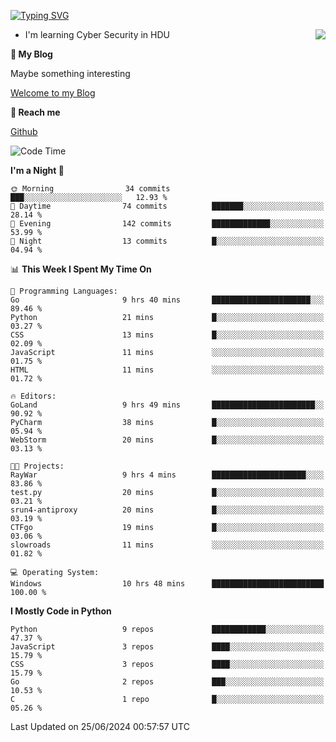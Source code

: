 [![Typing SVG](https://readme-typing-svg.herokuapp.com?font=Fira+Code&pause=1000&random=false&width=450&height=60&lines=Hello+%F0%9F%91%8B%F0%9F%8F%BB;I'm+JBNRZ)](https://git.io/typing-svg)

<a href="#">
  <img align="right" src="https://github-readme-stats.vercel.app/api?username=JBNRZ&show_icons=true&bg_color=15,f2f7fd,E0EAFC" />
</a>

- I'm learning Cyber Security in HDU

 **🌱 My Blog**

Maybe something interesting

[Welcome to my Blog](https://jbnrz.com.cn/)

 **💬 Reach me** 

[Github](https://github.com/JBNRZ)


<!--START_SECTION:waka-->
![Code Time](http://img.shields.io/badge/Code%20Time-556%20hrs%2048%20mins-blue)

**I'm a Night 🦉** 

```text
🌞 Morning                34 commits          ███░░░░░░░░░░░░░░░░░░░░░░   12.93 % 
🌆 Daytime                74 commits          ███████░░░░░░░░░░░░░░░░░░   28.14 % 
🌃 Evening                142 commits         █████████████░░░░░░░░░░░░   53.99 % 
🌙 Night                  13 commits          █░░░░░░░░░░░░░░░░░░░░░░░░   04.94 % 
```


📊 **This Week I Spent My Time On** 

```text
💬 Programming Languages: 
Go                       9 hrs 40 mins       ██████████████████████░░░   89.46 % 
Python                   21 mins             █░░░░░░░░░░░░░░░░░░░░░░░░   03.27 % 
CSS                      13 mins             █░░░░░░░░░░░░░░░░░░░░░░░░   02.09 % 
JavaScript               11 mins             ░░░░░░░░░░░░░░░░░░░░░░░░░   01.75 % 
HTML                     11 mins             ░░░░░░░░░░░░░░░░░░░░░░░░░   01.72 % 

🔥 Editors: 
GoLand                   9 hrs 49 mins       ███████████████████████░░   90.92 % 
PyCharm                  38 mins             █░░░░░░░░░░░░░░░░░░░░░░░░   05.94 % 
WebStorm                 20 mins             █░░░░░░░░░░░░░░░░░░░░░░░░   03.13 % 

🐱‍💻 Projects: 
RayWar                   9 hrs 4 mins        █████████████████████░░░░   83.86 % 
test.py                  20 mins             █░░░░░░░░░░░░░░░░░░░░░░░░   03.21 % 
srun4-antiproxy          20 mins             █░░░░░░░░░░░░░░░░░░░░░░░░   03.19 % 
CTFgo                    19 mins             █░░░░░░░░░░░░░░░░░░░░░░░░   03.06 % 
slowroads                11 mins             ░░░░░░░░░░░░░░░░░░░░░░░░░   01.82 % 

💻 Operating System: 
Windows                  10 hrs 48 mins      █████████████████████████   100.00 % 
```

**I Mostly Code in Python** 

```text
Python                   9 repos             ████████████░░░░░░░░░░░░░   47.37 % 
JavaScript               3 repos             ████░░░░░░░░░░░░░░░░░░░░░   15.79 % 
CSS                      3 repos             ████░░░░░░░░░░░░░░░░░░░░░   15.79 % 
Go                       2 repos             ███░░░░░░░░░░░░░░░░░░░░░░   10.53 % 
C                        1 repo              █░░░░░░░░░░░░░░░░░░░░░░░░   05.26 % 
```




 Last Updated on 25/06/2024 00:57:57 UTC
<!--END_SECTION:waka-->
